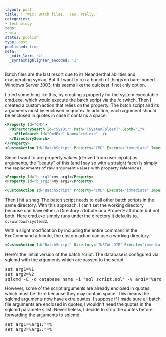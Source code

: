 ```yaml
---
layout: post
title: ! 'Wix: Batch files.  Yes, really.'
categories:
- technology
tags:
- wix
status: publish
type: post
published: true
meta:
  _edit_last: '1'
  _syntaxhighlighter_encoded: '1'
---
```

Batch files are the last resort due to its Neanderthal abilities and exasperating syntax.  But if I want to run a bunch of things on bare-boned Windows Server 2003, this seems like the quickest if not only option.

I tried something like this, by creating a property for the system executable cmd.exe, which would execute the batch script via the /c switch. Then I created a custom action that relies on the property.  The batch script and its arguments must be enclosed in quotes. In addition, each argument should be enclosed in quotes in case it contains a space. 

``` xml
<Property Id="CMD">
  <DirectorySearch Id="SysDir" Path="[SystemFolder]" Depth="1">
    <FileSearch Id="CmdExe" Name="cmd.exe"  />
  </DirectorySearch>
</Property>
<CustomAction Id="BatchScript" Property="CMD" Execute="immediate" Impersonate="yes" Return="check" ExeCommand="/c &quot;&quot;[INSTALLDIR]\batch_script.cmd&quot; &quot;my arg1&quot; &quot;my arg2&quot;&quot;" />
```

Since I want to use property values (derived from user inputs) as arguments, the "beauty" of this (and I say so with a straight face) is simply the replacements of raw argument values with property references.

``` xml
<Property Id="b_arg1">my arg1</Property>
<Property Id="b_arg2">my arg2</Property>

<CustomAction Id="BatchScript" Property="CMD" Execute="immediate" Impersonate="yes" Return="check" ExeCommand="/c &quot;&quot;[B_DBINSTALLDIR]\batch_script.cmd&quot; &quot;[b_arg1]&quot; &quot;[b_arg2]&quot;&quot;" />
```

Then I hit a snag.  The batch script needs to call other batch scripts in the same directory.  With this approach, I can't set the working directory because <CustomAction> can have either a Directory attribute or a Property attribute but not both.  Here cmd.exe simply runs under the directory it defaults to, `c:\windows\system32`.

With a slight modification by including the entire command in the ExeCommand attribute, the custom action can use a working directory.

``` xml
<CustomAction Id="BatchScript" Directory='INSTALLDIR' Execute="immediate" Impersonate="yes" Return="check" ExeCommand="[SystemFolder]\cmd /c &quot;&quot;batch_script.cmd&quot; &quot;[b_arg1]&quot; &quot;[b_arg2]&quot;&quot;" />
```

Here's the initial version of the batch script.  The database is configured via sqlcmd with the arguments which are passed to the script.

<pre>
set arg1=%1
set arg2=%2
sqlcmd -E -d database_name -i "sql_script.sql" -v arg1="%arg1%" arg2="%arg2%"
</pre>

However, some of the script arguments are already enclosed in quotes, which must be there because they may contain space.  This means the sqlcmd arguments now have extra quotes. I suppose if I made sure all batch file arguments are enclosed in quotes, I wouldn't need the quotes in the sqlcmd parameters list. Nevertheless, I decide to strip the quotes before forwarding the arguments to sqlcmd.

<pre>
set arg1=%arg1:"=%
set arg2=%arg2:"=%
</pre>
